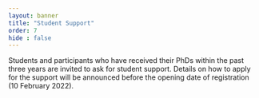 ```yaml
---
layout: banner
title: "Student Support"
order: 7
hide : false
---
```


Students and participants who have received their PhDs within the past three years are invited to ask for student support. Details on how to apply for the support will be announced before the opening date of registration (10 February 2022).

<!--
Students and participants who have received their PhDs within the past three years are invited to ask for student support attach their application and CV onto registration form in INDICO page. In addition, a reference letter should be sent separately from their supervisor to [sqm2022@hipex.phys.pusan.ac.kr](mailto:sqm2022@hipex.phys.pusan.ac.kr) Applications for the support will be accepted from **10 February 2022** through **28 March 2022**. Support acceptance notifications will be delivered by **15 April 2022**.

For a limited number of applications there will be a reduction or waiving of the conference fee. The budget for student support is delivered by several [sponsors](/pages/sponsors/) and organizing committee.
-->